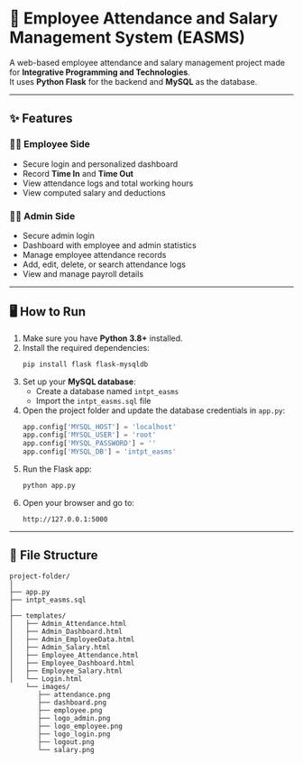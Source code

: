 # 🧾 Employee Attendance and Salary Management System (EASMS)

A web-based employee attendance and salary management project made for **Integrative Programming and Technologies**.  
It uses **Python Flask** for the backend and **MySQL** as the database.

---

## ✨ Features

### 👨‍💼 Employee Side
- Secure login and personalized dashboard  
- Record **Time In** and **Time Out**  
- View attendance logs and total working hours  
- View computed salary and deductions  

### 🧑‍💻 Admin Side
- Secure admin login  
- Dashboard with employee and admin statistics  
- Manage employee attendance records  
- Add, edit, delete, or search attendance logs  
- View and manage payroll details  

---

## 🖥️ How to Run

1. Make sure you have **Python 3.8+** installed.  
2. Install the required dependencies:
   ```bash
   pip install flask flask-mysqldb
   ```
3. Set up your **MySQL database**:
   - Create a database named `intpt_easms`
   - Import the `intpt_easms.sql` file  
4. Open the project folder and update the database credentials in `app.py`:
   ```python
   app.config['MYSQL_HOST'] = 'localhost'
   app.config['MYSQL_USER'] = 'root'
   app.config['MYSQL_PASSWORD'] = ''
   app.config['MYSQL_DB'] = 'intpt_easms'
   ```
5. Run the Flask app:
   ```bash
   python app.py
   ```
6. Open your browser and go to:
   ```
   http://127.0.0.1:5000
   ```

---

## 📂 File Structure
```
project-folder/
│
├── app.py
├── intpt_easms.sql
│
├── templates/
│   ├── Admin_Attendance.html
│   ├── Admin_Dashboard.html
│   ├── Admin_EmployeeData.html
│   ├── Admin_Salary.html
│   ├── Employee_Attendance.html
│   ├── Employee_Dashboard.html
│   ├── Employee_Salary.html
│   └── Login.html
    └── images/
       ├── attendance.png
       ├── dashboard.png
       ├── employee.png
       ├── logo_admin.png
       ├── logo_employee.png
       ├── logo_login.png
       ├── logout.png
       └── salary.png
```
